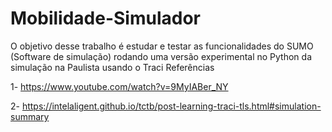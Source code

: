 # Mobilidade-Simulador
O objetivo desse trabalho é estudar e testar as funcionalidades do SUMO (Software de simulação) rodando uma versão experimental no Python da simulação na Paulista usando o Traci
Referências

1- https://www.youtube.com/watch?v=9MyIABer_NY

2- https://intelaligent.github.io/tctb/post-learning-traci-tls.html#simulation-summary
